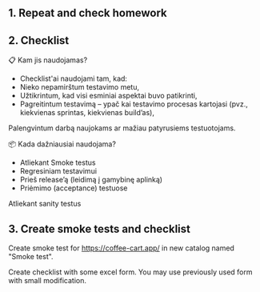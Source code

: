 

## 1. Repeat and check homework
## 2. Checklist

📋 Kam jis naudojamas?
* Checklist'ai naudojami tam, kad:
* Nieko nepamirštum testavimo metu,
* Užtikrintum, kad visi esminiai aspektai buvo patikrinti,
* Pagreitintum testavimą – ypač kai testavimo procesas kartojasi (pvz., kiekvienas sprintas, kiekvienas build’as),

Palengvintum darbą naujokams ar mažiau patyrusiems testuotojams.

📦 Kada dažniausiai naudojama?
* Atliekant Smoke testus
* Regresiniam testavimui
* Prieš release’ą (leidimą į gamybinę aplinką)
* Priėmimo (acceptance) testuose

Atliekant sanity testus  


## 3. Create smoke tests and checklist
Create smoke test for https://coffee-cart.app/ in new catalog named "Smoke test".

Create checklist with some excel form. You may use previously used form with small modification.


